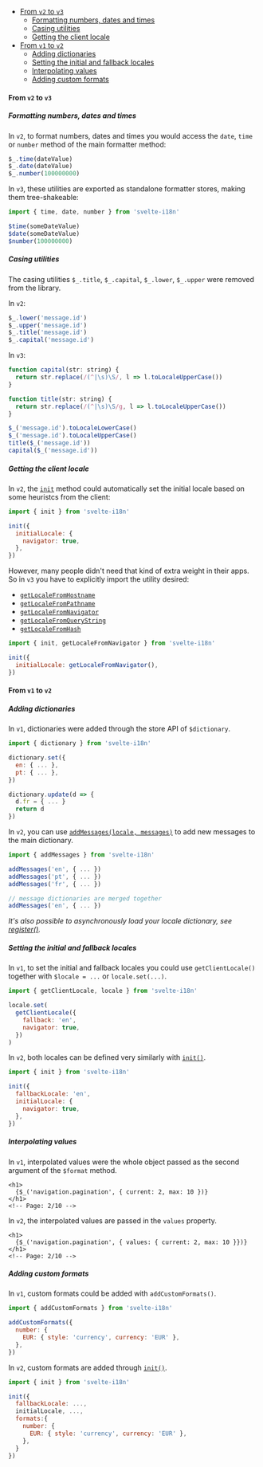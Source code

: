 <!-- @import "[TOC]" {cmd="toc" depthFrom=1 depthTo=6 orderedList=false} -->

<!-- code_chunk_output -->

- [From `v2` to `v3`](#from-v2-to-v3)
  - [Formatting numbers, dates and times](#formatting-numbers-dates-and-times)
  - [Casing utilities](#casing-utilities)
  - [Getting the client locale](#getting-the-client-locale)
- [From `v1` to `v2`](#from-v1-to-v2)
  - [Adding dictionaries](#adding-dictionaries)
  - [Setting the initial and fallback locales](#setting-the-initial-and-fallback-locales)
  - [Interpolating values](#interpolating-values)
  - [Adding custom formats](#adding-custom-formats)

<!-- /code_chunk_output -->

#### From `v2` to `v3`

##### Formatting numbers, dates and times

In `v2`, to format numbers, dates and times you would access the `date`, `time` or `number` method of the main formatter method:

```js
$_.time(dateValue)
$_.date(dateValue)
$_.number(100000000)
```

In `v3`, these utilities are exported as standalone formatter stores, making them tree-shakeable:

```js
import { time, date, number } from 'svelte-i18n'

$time(someDateValue)
$date(someDateValue)
$number(100000000)
```

##### Casing utilities

The casing utilities `$_.title`, `$_.capital`, `$_.lower`, `$_.upper` were removed from the library.

In `v2`:

```js
$_.lower('message.id')
$_.upper('message.id')
$_.title('message.id')
$_.capital('message.id')
```

In `v3`:

```js
function capital(str: string) {
  return str.replace(/(^|\s)\S/, l => l.toLocaleUpperCase())
}

function title(str: string) {
  return str.replace(/(^|\s)\S/g, l => l.toLocaleUpperCase())
}

$_('message.id').toLocaleLowerCase()
$_('message.id').toLocaleUpperCase()
title($_('message.id'))
capital($_('message.id'))
```

##### Getting the client locale

In `v2`, the [`init`](/docs/Methods.md#init) method could automatically set the initial locale based on some heuristcs from the client:

```js
import { init } from 'svelte-i18n'

init({
  initialLocale: {
    navigator: true,
  },
})
```

However, many people didn't need that kind of extra weight in their apps. So in `v3` you have to explicitly import the utility desired:

- [`getLocaleFromHostname`](/docs/Methods.md#getlocalefromhostname)
- [`getLocaleFromPathname`](/docs/Methods.md#getlocalefrompathname)
- [`getLocaleFromNavigator`](/docs/Methods.md#getlocalefromnavigator)
- [`getLocaleFromQueryString`](/docs/Methods.md#getlocalefromquerystring)
- [`getLocaleFromHash`](/docs/Methods.md#getlocalefromhash)

```js
import { init, getLocaleFromNavigator } from 'svelte-i18n'

init({
  initialLocale: getLocaleFromNavigator(),
})
```

#### From `v1` to `v2`

##### Adding dictionaries

In `v1`, dictionaries were added through the store API of `$dictionary`.

```js
import { dictionary } from 'svelte-i18n'

dictionary.set({
  en: { ... },
  pt: { ... },
})

dictionary.update(d => {
  d.fr = { ... }
  return d
})
```

In `v2`, you can use [`addMessages(locale, messages)`](/docs/Methods.md#addmessages) to add new messages to the main dictionary.

```js
import { addMessages } from 'svelte-i18n'

addMessages('en', { ... })
addMessages('pt', { ... })
addMessages('fr', { ... })

// message dictionaries are merged together
addMessages('en', { ... })
```

_It's also possible to asynchronously load your locale dictionary, see [register()](/docs/Methods.md#register)._

##### Setting the initial and fallback locales

In `v1`, to set the initial and fallback locales you could use `getClientLocale()` together with `$locale = ...` or `locale.set(...)`.

```js
import { getClientLocale, locale } from 'svelte-i18n'

locale.set(
  getClientLocale({
    fallback: 'en',
    navigator: true,
  })
)
```

In `v2`, both locales can be defined very similarly with [`init()`](/docs/Methods.md#init).

```js
import { init } from 'svelte-i18n'

init({
  fallbackLocale: 'en',
  initialLocale: {
    navigator: true,
  },
})
```

##### Interpolating values

In `v1`, interpolated values were the whole object passed as the second argument of the `$format` method.

```svelte
<h1>
  {$_('navigation.pagination', { current: 2, max: 10 })}
</h1>
<!-- Page: 2/10 -->
```

In `v2`, the interpolated values are passed in the `values` property.

```svelte
<h1>
  {$_('navigation.pagination', { values: { current: 2, max: 10 }})}
</h1>
<!-- Page: 2/10 -->
```

##### Adding custom formats

In `v1`, custom formats could be added with `addCustomFormats()`.

```js
import { addCustomFormats } from 'svelte-i18n'

addCustomFormats({
  number: {
    EUR: { style: 'currency', currency: 'EUR' },
  },
})
```

In `v2`, custom formats are added through [`init()`](/docs/Methods.md#init).

```js
import { init } from 'svelte-i18n'

init({
  fallbackLocale: ...,
  initialLocale, ...,
  formats:{
    number: {
      EUR: { style: 'currency', currency: 'EUR' },
    },
  }
})
```
